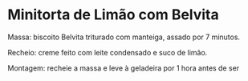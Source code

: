 # Minitorta de Limão com Belvita

Massa: biscoito Belvita triturado com manteiga, assado por 7 minutos.

Recheio: creme feito com leite condensado e suco de limão.

Montagem: recheie a massa e leve à geladeira por 1 hora antes de ser
